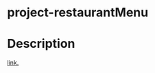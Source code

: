 # project-restaurantMenu

# Description

<a href ="https://austinjnr.github.io/project-restaurantMenu/">link.</a>
